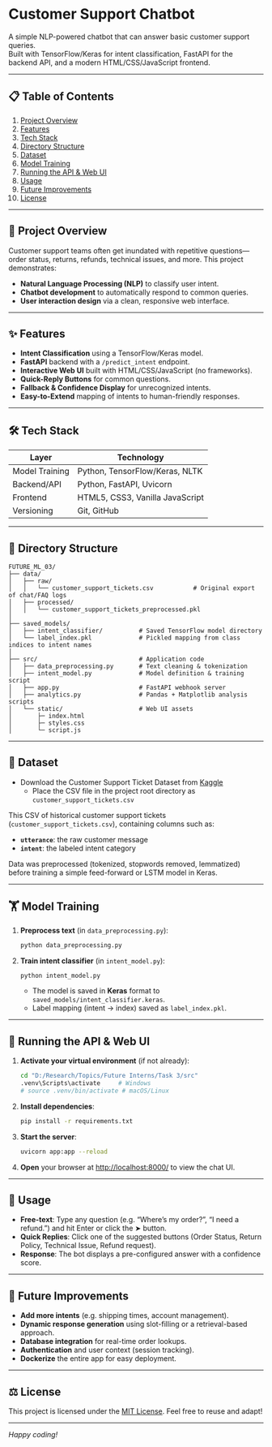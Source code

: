 # Customer Support Chatbot

A simple NLP-powered chatbot that can answer basic customer support queries.  
Built with TensorFlow/Keras for intent classification, FastAPI for the backend API, and a modern HTML/CSS/JavaScript frontend.

---

## 📋 Table of Contents

1. [Project Overview](#project-overview)  
2. [Features](#features)  
3. [Tech Stack](#tech-stack)  
4. [Directory Structure](#directory-structure)  
5. [Dataset](#dataset)  
6. [Model Training](#model-training)  
7. [Running the API & Web UI](#running-the-api--web-ui)  
8. [Usage](#usage)  
9. [Future Improvements](#future-improvements)  
10. [License](#license)  

---

## 📝 Project Overview

Customer support teams often get inundated with repetitive questions—order status, returns, refunds, technical issues, and more. This project demonstrates:

- **Natural Language Processing (NLP)** to classify user intent.  
- **Chatbot development** to automatically respond to common queries.  
- **User interaction design** via a clean, responsive web interface.

---

## ✨ Features

- **Intent Classification** using a TensorFlow/Keras model.  
- **FastAPI** backend with a `/predict_intent` endpoint.  
- **Interactive Web UI** built with HTML/CSS/JavaScript (no frameworks).  
- **Quick-Reply Buttons** for common questions.  
- **Fallback & Confidence Display** for unrecognized intents.  
- **Easy-to-Extend** mapping of intents to human-friendly responses.

---

## 🛠️ Tech Stack

| Layer          | Technology                                           |
| -------------- | ---------------------------------------------------- |
| Model Training | Python, TensorFlow/Keras, NLTK                       |
| Backend/API    | Python, FastAPI, Uvicorn                             |
| Frontend       | HTML5, CSS3, Vanilla JavaScript                      |
| Versioning     | Git, GitHub                                          |

---

## 📂 Directory Structure

```
FUTURE_ML_03/
├── data/
│   ├── raw/  
│   │   └── customer_support_tickets.csv           # Original export of chat/FAQ logs
│   ├── processed/  
│   │   └── customer_support_tickets_preprocessed.pkl
│
├── saved_models/
│   ├── intent_classifier/          # Saved TensorFlow model directory
│   └── label_index.pkl             # Pickled mapping from class indices to intent names
│
├── src/                            # Application code
│   ├── data_preprocessing.py       # Text cleaning & tokenization
│   ├── intent_model.py             # Model definition & training script
│   ├── app.py                      # FastAPI webhook server
│   ├── analytics.py                # Pandas + Matplotlib analysis scripts
│   └── static/                     # Web UI assets
│       ├─ index.html
│       ├─ styles.css
│       └─ script.js
```

---

## 📖 Dataset

- Download the Customer Support Ticket Dataset from [Kaggle](https://www.kaggle.com/datasets/waseemalastal/customer-support-ticket-dataset)
   - Place the CSV file in the project root directory as `customer_support_tickets.csv`

This CSV of historical customer support tickets (`customer_support_tickets.csv`), containing columns such as:

- **`utterance`**: the raw customer message  
- **`intent`**: the labeled intent category

Data was preprocessed (tokenized, stopwords removed, lemmatized) before training a simple feed-forward or LSTM model in Keras.

---

## 🏋️ Model Training

1. **Preprocess text** (in `data_preprocessing.py`):
   ```bash
   python data_preprocessing.py
   ```
2. **Train intent classifier** (in `intent_model.py`):
   ```bash
   python intent_model.py
   ```
   - The model is saved in **Keras** format to `saved_models/intent_classifier.keras`.  
   - Label mapping (intent → index) saved as `label_index.pkl`.

---

## 🚀 Running the API & Web UI

1. **Activate your virtual environment** (if not already):
   ```bash
   cd "D:/Research/Topics/Future Interns/Task 3/src"
   .venv\Scripts\activate     # Windows
   # source .venv/bin/activate # macOS/Linux
   ```
2. **Install dependencies**:
   ```bash
   pip install -r requirements.txt
   ```
3. **Start the server**:
   ```bash
   uvicorn app:app --reload
   ```
4. **Open** your browser at [http://localhost:8000/](http://localhost:8000/) to view the chat UI.

---

## 🔧 Usage

- **Free-text**: Type any question (e.g. “Where’s my order?”, “I need a refund.”) and hit Enter or click the ➤ button.  
- **Quick Replies**: Click one of the suggested buttons (Order Status, Return Policy, Technical Issue, Refund request).  
- **Response**: The bot displays a pre-configured answer with a confidence score.

---

## 🚧 Future Improvements

- **Add more intents** (e.g. shipping times, account management).  
- **Dynamic response generation** using slot-filling or a retrieval-based approach.  
- **Database integration** for real-time order lookups.  
- **Authentication** and user context (session tracking).  
- **Dockerize** the entire app for easy deployment.

---

## ⚖️ License

This project is licensed under the [MIT License](LICENSE). Feel free to reuse and adapt!

---

*Happy coding!*
